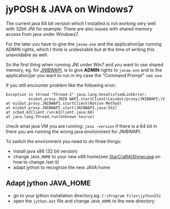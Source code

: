 # jyPOSH & JAVA on Windows7 #

The current java 64 bit version which I installed is not working very well with 32bit JNI for example. There are also issues with shared memory access from java under Windows7.

For the later you have to give the `javaw.exe` and the application/jar running ADMIN rights, which I think is undesirable but at the time of writing this unavoidable as well.

So the first thing when running JNI under Win7 and you want to use shared memory, eg. for [JNIBWAPI](http://code.google.com/p/jnibwapi/), is to give **ADMIN** rights to `javaw.exe` and to the application/jar you want to run in my case the "Command Prompt" `cmd.exe`.


If you still encounter problem like the following error:
```
Exception in thread "Thread-2" java.lang.UnsatisfiedLinkError:
          eisbot.proxy.JNIB WAPI.startClient(Leisbot/proxy/JNIBWAPI;)V         
at eisbot.proxy.JNIBWAPI.startClient(Native Method)         
at eisbot.proxy.JNIBWAPI.start(JNIBWAPI.java:552)         
at scbod.AIClient.run(AIClient.java:60)         
at java.lang.Thread.run(Unknown Source)
```

check what java VM you are running: `java -version`
if there is a 64 bit in there you are running the wrong java environment for JNIBWAPI.

To switch the environment you need to do three things:
  * install java x86 (32 bit version)
  * change `JAVA_HOME` to your new x86 home(see [StarCraftAIShowcase](StarCraftAIShowcase.md) on how to change /set it)
  * adapt jython to recognize the new JAVA home


## Adapt jython JAVA\_HOME ##

  * go to your jython installation directory,eg. `C:\Program Files\jython252`
  * open the `jython.bat` file and change `JAVA_HOME` to the new directory